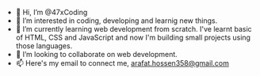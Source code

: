 - 👋 Hi, I’m @47xCoding
- 👀 I’m interested in coding, developing and learnig new things.
- 🌱 I’m currently learning web development from scratch. I've learnt basic of HTML, CSS and JavaScript and now I'm building small projects using those languages.
- 💞️ I’m looking to collaborate on web development.
- 📫 Here's my email to connect me, arafat.hossen358@gmail.com

<!---
47xCoding/47xCoding is a ✨ special ✨ repository because its `README.md` (this file) appears on your GitHub profile.
You can click the Preview link to take a look at your changes.
--->
